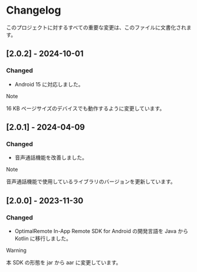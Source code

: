 # Changelog

このプロジェクトに対するすべての重要な変更は、このファイルに文書化されます。

## [2.0.2] - 2024-10-01

### Changed

- Android 15 に対応しました。

> [!NOTE]
> 16 KB ページサイズのデバイスでも動作するように変更しています。

## [2.0.1] - 2024-04-09

### Changed

- 音声通話機能を改善しました。

> [!NOTE]
> 音声通話機能で使用しているライブラリのバージョンを更新しています。

## [2.0.0] - 2023-11-30

### Changed

- OptimalRemote In-App Remote SDK for Android の開発言語を Java から Kotlin に移行しました。

> [!WARNING]
> 本 SDK の形態を jar から aar に変更しています。
